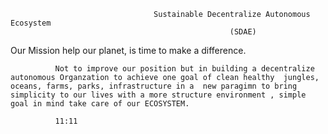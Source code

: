                                     Sustainable Decentralize Autonomous Ecosystem
                                                     (SDAE)
                                                     
                                                     
   Our Mission help our planet, is time to make a difference.
   
              Not to improve our position but in building a decentralize autonomous Organzation to achieve one goal of clean healthy  jungles, oceans, farms, parks, infrastructure in a  new paragimn to bring simplicity to our lives with a more structure environment , simple goal in mind take care of our ECOSYSTEM.
              
              11:11
